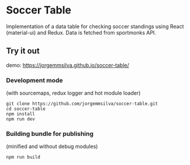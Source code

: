 # Soccer Table

Implementation of a data table for checking soccer standings using React (material-ui) and Redux. Data is fetched from sportmonks API.

## Try it out

demo: https://jorgemmsilva.github.io/soccer-table/

### Development mode
(with sourcemaps, redux logger and hot module loader)

```
git clone https://github.com/jorgemmsilva/soccer-table.git
cd soccer-table
npm install
npm run dev
```

### Building bundle for publishing
(minified and without debug modules)

```
npm run build
```
